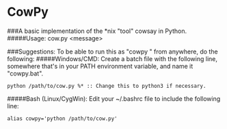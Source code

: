 CowPy
=====

###A basic implementation of the *nix "tool" cowsay in Python.
#####Usage:
cow.py \<message\>

###Suggestions:
To be able to run this as "cowpy <message>" from anywhere, do the following:
#####Windows/CMD:
Create a batch file with the following line, somewhere that's in your PATH environment variable, and name it "cowpy.bat".
```
python /path/to/cow.py %* :: Change this to python3 if necessary.
```

#####Bash (Linux/CygWin):
Edit your ~/.bashrc file to include the following line:
```
alias cowpy='python /path/to/cow.py'
```
